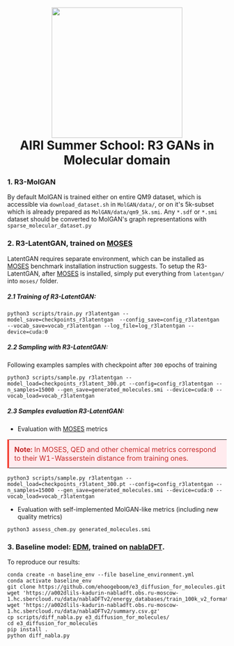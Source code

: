 <h1 align="center">
    <img width="300" height="auto" src="https://github.com/user-attachments/assets/9d294e49-cd54-4dfd-88c4-437740cb4d4d" />
    <br>
    AIRI Summer School: R3 GANs in Molecular domain
    <br>
</h1>

### 1. R3-MolGAN
By default MolGAN is trained either on entire QM9 dataset, which is accessible via `download_dataset.sh` in `MolGAN/data/`, or on it's 5k-subset which is already prepared as `MolGAN/data/qm9_5k.smi`. Any `*.sdf` or `*.smi` dataset should be converted to MolGAN's graph representations with `sparse_molecular_dataset.py` 

### 2. R3-LatentGAN, trained on [MOSES](https://github.com/molecularsets/moses)
LatentGAN requires separate environment, which can be installed as [MOSES](https://github.com/molecularsets/moses) benchmark installation instruction suggests. To setup the R3-LatentGAN, after [MOSES](https://github.com/molecularsets/moses) is installed, simply put everything from `latentgan/` into `moses/` folder. 

##### 2.1 Training of R3-LatentGAN:
```shell
python3 scripts/train.py r3latentgan --model_save=checkpoints_r3latentgan  --config_save=config_r3latentgan  --vocab_save=vocab_r3latentgan --log_file=log_r3latentgan --device=cuda:0
```

##### 2.2 Sampling with R3-LatentGAN:
Following examples samples with checkpoint after `300` epochs of training
```shell
python3 scripts/sample.py r3latentgan --model_load=checkpoints_r3latent_300.pt --config=config_r3latentgan --n_samples=15000 --gen_save=generated_molecules.smi --device=cuda:0 --vocab_load=vocab_r3latentgan
```

##### 2.3 Samples evaluation R3-LatentGAN:
- Evaluation with  [MOSES](https://github.com/molecularsets/moses) metrics
  
<table>
  <tr>
    <td width="100%" style="background-color: #FFEBEE; border-left: 4px solid #F44336; padding: 12px; color: #C62828;">
      <strong>Note:</strong> In MOSES, QED and other chemical metrics correspond to their W1-Wasserstein distance from training ones.
    </td>
  </tr>
</table>


```shell
python3 scripts/sample.py r3latentgan --model_load=checkpoints_r3latent_300.pt --config=config_r3latentgan --n_samples=15000 --gen_save=generated_molecules.smi --device=cuda:0 --vocab_load=vocab_r3latentgan
```

- Evaluation with self-implemented MolGAN-like metrics (including new quality metrics)
```shell
python3 assess_chem.py generated_molecules.smi
```

### 3. Baseline model: [EDM](https://github.com/ehoogeboom/e3_diffusion_for_molecules), trained on [nablaDFT](https://github.com/AIRI-Institute/nablaDFT/).
To reproduce our results:

```shell
conda create -n baseline_env --file baseline_environment.yml
conda activate baseline_env
git clone https://github.com/ehoogeboom/e3_diffusion_for_molecules.git
wget 'https://a002dlils-kadurin-nabladft.obs.ru-moscow-1.hc.sbercloud.ru/data/nablaDFTv2/energy_databases/train_100k_v2_formation_energy_w_forces.db'
wget 'https://a002dlils-kadurin-nabladft.obs.ru-moscow-1.hc.sbercloud.ru/data/nablaDFTv2/summary.csv.gz'
cp scripts/diff_nabla.py e3_diffusion_for_molecules/
cd e3_diffusion_for_molecules
pip install .
python diff_nabla.py
```
